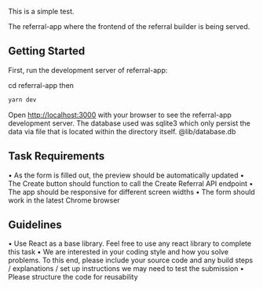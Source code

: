 This is a simple test.

The referral-app where the frontend of the referral builder is being served.

## Getting Started
First, run the development server of referral-app:

cd referral-app then

```bash
yarn dev
```

Open [http://localhost:3000](http://localhost:3000) with your browser to see the referral-app development server.
The database used was sqlite3 which only persist the data via file that is located within the directory itself. @lib/database.db

## Task Requirements

• As the form is filled out, the preview should be automatically updated 
• The Create button should function to call the Create Referral API endpoint 
• The app should be responsive for different screen widths 
• The form should work in the latest Chrome browser

## Guidelines

• Use React as a base library. Feel free to use any react library to complete this task 
• We are interested in your coding style and how you solve problems. To this end, please include your source code and any 
build steps / explanations / set up instructions we may need to test the submission 
• Please structure the code for reusability

